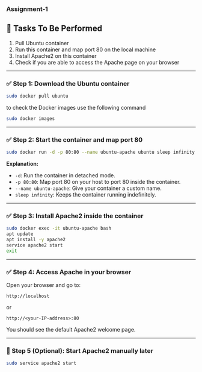 ### Assignment-1
## 🧪 Tasks To Be Performed

1. Pull Ubuntu container  
2. Run this container and map port 80 on the local machine  
3. Install Apache2 on this container  
4. Check if you are able to access the Apache page on your browser  

---

### ✅ Step 1: Download the Ubuntu container

```bash
sudo docker pull ubuntu
```
to check the Docker images use the following command

```bash
sudo docker images
```
---

### ✅ Step 2: Start the container and map port 80

```bash
sudo docker run -d -p 80:80 --name ubuntu-apache ubuntu sleep infinity
```

**Explanation:**
- `-d`: Run the container in detached mode.
- `-p 80:80`: Map port 80 on your host to port 80 inside the container.
- `--name ubuntu-apache`: Give your container a custom name.
- `sleep infinity`: Keeps the container running indefinitely.

---

### ✅ Step 3: Install Apache2 inside the container

```bash
sudo docker exec -it ubuntu-apache bash
apt update
apt install -y apache2
service apache2 start
exit
```

---

### ✅ Step 4: Access Apache in your browser

Open your browser and go to:

```
http://localhost
```

or

```
http://<your-IP-address>:80
```

You should see the default Apache2 welcome page.

---

### 🔁 Step 5 (Optional): Start Apache2 manually later

```bash
sudo service apache2 start
```
